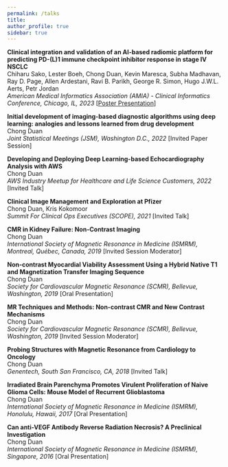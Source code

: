 ```yaml
---
permalink: /talks
title: 
author_profile: true
sidebar: true
---
```

**Clinical integration and validation of an AI-based radiomic platform for predicting PD-(L)1 immune checkpoint inhibitor response in stage IV NSCLC**  
Chiharu Sako, Lester Boeh, Chong Duan, Kevin Maresca, Subha Madhavan, Ray D. Page, Allen Ardestani, Ravi B. Parikh, George R. Simon, Hugo J.W.L. Aerts, Petr Jordan  
_American Medical Informatics Association (AMIA) - Clinical Informatics Conference, Chicago, IL, 2023_ [[Poster Presentation](./files/2023_AMIA_OncAI_Pfizer.pdf)]

**Initial development of imaging-based diagnostic algorithms using deep learning: analogies and lessons learned from drug development**  
Chong Duan  
_Joint Statistical Meetings (JSM), Washington D.C., 2022_ [Invited Paper Session]

**Developing and Deploying Deep Learning-based Echocardiography Analysis with AWS**  
Chong Duan  
_AWS Industry Meetup for Healthcare and Life Science Customers, 2022_ [Invited Talk]

**Clinical Image Management and Exploration at Pfizer**  
Chong Duan, Kris Kokomoor  
_Summit For Clinical Ops Executives (SCOPE), 2021_ [Invited Talk]

**CMR in Kidney Failure: Non-Contrast Imaging**  
Chong Duan  
_International Society of Magnetic Resonance in Medicine (ISMRM), Montreal, Québec, Canada, 2019_ [Invited Session Moderator]  

**Non-contrast Myocardial Viability Assessment Using a Hybrid Native T1 and Magnetization Transfer Imaging Sequence**  
Chong Duan  
_Society for Cardiovascular Magnetic Resonance (SCMR), Bellevue, Washington, 2019_ [Oral Presentation]

**MR Techniques and Methods: Non-contrast CMR and New Contrast Mechanisms**  
Chong Duan  
_Society for Cardiovascular Magnetic Resonance (SCMR), Bellevue, Washington, 2019_ [Invited Session Moderator]  

**Probing Structures with Magnetic Resonance from Cardiology to Oncology**  
Chong Duan  
_Genentech, South San Francisco, CA, 2018_ [Invited Talk]

**Irradiated Brain Parenchyma Promotes Virulent Proliferation of Naive Glioma Cells: Mouse Model of Recurrent Glioblastoma**  
Chong Duan  
_International Society of Magnetic Resonance in Medicine (ISMRM), Honolulu, Hawaii, 2017_ [Oral Presentation]

**Can anti-VEGF Antibody Reverse Radiation Necrosis? A Preclinical Investigation**  
Chong Duan  
_International Society of Magnetic Resonance in Medicine (ISMRM), Singapore, 2016_ [Oral Presentation]  

